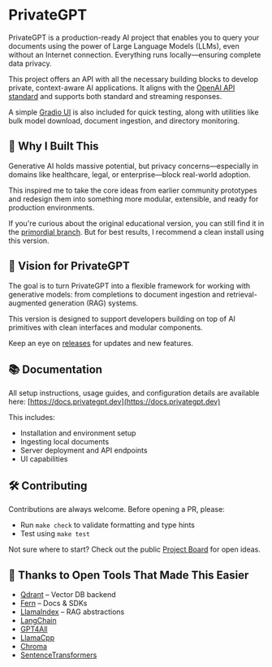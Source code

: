# PrivateGPT

PrivateGPT is a production-ready AI project that enables you to query your documents using the power of Large Language Models (LLMs), even without an Internet connection. Everything runs locally—ensuring complete data privacy.

This project offers an API with all the necessary building blocks to develop private, context-aware AI applications. It aligns with the [OpenAI API standard](https://openai.com/blog/openai-api) and supports both standard and streaming responses.

A simple [Gradio UI](https://www.gradio.app/) is also included for quick testing, along with utilities like bulk model download, document ingestion, and directory monitoring.

## 🎯 Why I Built This

Generative AI holds massive potential, but privacy concerns—especially in domains like healthcare, legal, or enterprise—block real-world adoption.

This inspired me to take the core ideas from earlier community prototypes and redesign them into something more modular, extensible, and ready for production environments.

If you're curious about the original educational version, you can still find it in the [primordial branch](https://github.com/zylon-ai/private-gpt/tree/primordial). But for best results, I recommend a clean install using this version.

## 🚀 Vision for PrivateGPT

The goal is to turn PrivateGPT into a flexible framework for working with generative models: from completions to document ingestion and retrieval-augmented generation (RAG) systems.

This version is designed to support developers building on top of AI primitives with clean interfaces and modular components.

Keep an eye on [releases](https://github.com/zylon-ai/private-gpt/releases) for updates and new features.

## 📚 Documentation

All setup instructions, usage guides, and configuration details are available here: [https://docs.privategpt.dev](https://docs.privategpt.dev)

This includes:
- Installation and environment setup
- Ingesting local documents
- Server deployment and API endpoints
- UI capabilities

## 🛠️ Contributing

Contributions are always welcome. Before opening a PR, please:
- Run `make check` to validate formatting and type hints
- Test using `make test`

Not sure where to start? Check out the public [Project Board](https://github.com/users/imartinez/projects/3) for open ideas.

## 🤝 Thanks to Open Tools That Made This Easier

- [Qdrant](https://qdrant.tech/) – Vector DB backend
- [Fern](https://buildwithfern.com/) – Docs & SDKs
- [LlamaIndex](https://www.llamaindex.ai/) – RAG abstractions
- [LangChain](https://github.com/hwchase17/langchain)
- [GPT4All](https://github.com/nomic-ai/gpt4all)
- [LlamaCpp](https://github.com/ggerganov/llama.cpp)
- [Chroma](https://www.trychroma.com/)
- [SentenceTransformers](https://www.sbert.net/)
